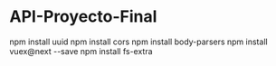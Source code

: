 # API-Proyecto-Final
npm install uuid
npm install cors
npm install body-parsers
npm install vuex@next --save
npm install fs-extra